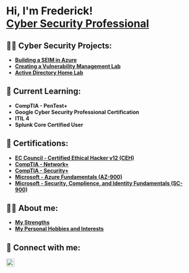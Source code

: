 <h1>Hi, I'm Frederick! <br/>
   <a href="https://www.linkedin.com/in/frederick-waters-hastie/">Cyber Security Professional</a>

<h2>👨‍💻  Cyber Security Projects:</h2>

- [<b>Building a SEIM in Azure</b>](https://github.com/frederickwh/SEIMinAzure/blob/main/README.md)
- [<b>Creating a Vulnerability Management Lab</b>](https://github.com/frederickwh/VulnerabilityManagemnetLab#readme)
- [<b>Active Directory Home Lab</b>](https://github.com/frederickwh/ActiveDirectoryLab#readme)
   
<h2>🏫 Current Learning:</h2>

- <b>CompTIA - PenTest+<b>
- <b>Google Cyber Security Professional Certification<b>
- <b>ITIL 4<b>
- <b>Splunk Core Certified User<b>
 
<h2>📄 Certifications:</h2>

- [<b>EC Council - Certified Ethical Hacker v12 (CEH)</b>](https://imgur.com/a/g0bXZcu)
- [<b>CompTIA - Network+</b>](https://imgur.com/a/Z0s519H)
- [<b>CompTIA - Security+</b>](https://imgur.com/a/VpnJMuc)
- [<b>Microsoft - Azure Fundamentals (AZ-900)</b>](https://imgur.com/a/GFRF5go)
- [<b>Microsoft - Security, Complience, and Identity Fundamentals (SC-900)</b>](https://imgur.com/a/DdJxqvy)

<h2> 🙋‍♂️ About me:</h2>

- [<b>My Strengths</b>](https://github.com/frederickwh/strengths/blob/main/README.md)
- [<b>My Personal Hobbies and Interests</b>](https://github.com/frederickwh/hobbies/blob/main/README.md)

<h2> 🤳 Connect with me:</h2>


[<img align="left" alt="JoshMadakor | LinkedIn" width="22px" src="https://cdn.jsdelivr.net/npm/simple-icons@v3/icons/linkedin.svg" />][linkedin]

[linkedin]: https://linkedin.com/in/frederick-waters-hastie/

<!--
**joshmadakor1/joshmadakor1** is a ✨ _special_ ✨ repository because its `README.md` (this file) appears on your GitHub profile.

Here are some ideas to get you started:

- 🔭 I’m currently working on ...
- 🌱 I’m currently learning ...
- 👯 I’m looking to collaborate on ...
- 🤔 I’m looking for help with ...
- 💬 Ask me about ...
- 📫 How to reach me: ...
- 😄 Pronouns: ...
- ⚡ Fun fact: ...
-->
